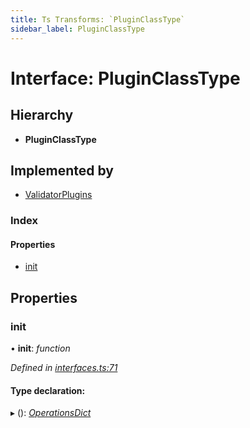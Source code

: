 ```yaml
---
title: Ts Transforms: `PluginClassType`
sidebar_label: PluginClassType
---
```


# Interface: PluginClassType

## Hierarchy

* **PluginClassType**

## Implemented by

* [ValidatorPlugins](../classes/validatorplugins.md)

### Index

#### Properties

* [init](pluginclasstype.md#init)

## Properties

###  init

• **init**: *function*

*Defined in [interfaces.ts:71](https://github.com/terascope/teraslice/blob/a2250fb9/packages/ts-transforms/src/interfaces.ts#L71)*

#### Type declaration:

▸ (): *[OperationsDict](operationsdict.md)*

